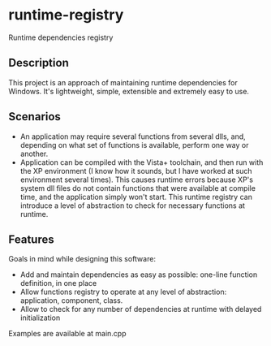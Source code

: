 # runtime-registry
Runtime dependencies registry

## Description
This project is an approach of maintaining runtime dependencies for Windows. It's lightweight, simple, extensible and extremely easy to use.
## Scenarios
- An application may require several functions from several dlls, and, depending on what set of functions is available, perform one way or another.
- Application can be compiled with the Vista+ toolchain, and then run with the XP environment (I know how it sounds, but I have worked at such environment several times). This causes runtime errors because XP's system dll files do not contain functions that were available at compile time, and the application simply won't start. This runtime registry can introduce a level of abstraction to check for necessary functions at runtime.
## Features
Goals in mind while designing this software:
  - Add and maintain dependencies as easy as possible: one-line function definition, in one place
  - Allow functions registry to operate at any level of abstraction: application, component, class.
  - Allow to check for any number of dependencies at runtime with delayed initialization

Examples are available at main.cpp
